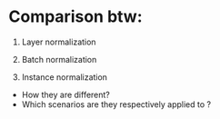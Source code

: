 # Comparison btw:

1. Layer normalization

2. Batch normalization

3. Instance normalization

- How they are different?
- Which scenarios are they respectively applied to ?

